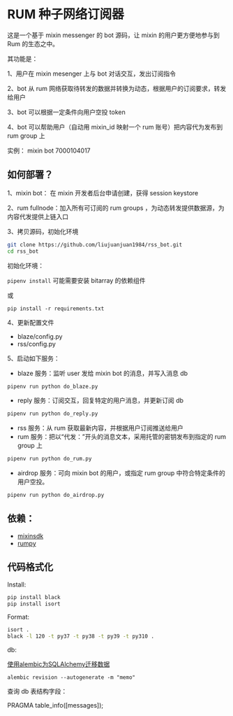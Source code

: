 # RUM 种子网络订阅器

这是一个基于 mixin messenger 的 bot 源码，让 mixin 的用户更方便地参与到 Rum 的生态之中。

其功能是：

1、用户在 mixin mesenger 上与 bot 对话交互，发出订阅指令

2、bot 从 rum 网络获取待转发的数据并转换为动态，根据用户的订阅要求，转发给用户

3、bot 可以根据一定条件向用户空投 token

4、bot 可以帮助用户（自动用 mixin_id 映射一个 rum 账号）把内容代为发布到 rum group 上

实例： mixin bot 7000104017

## 如何部署？

1、mixin bot： 在 mixin 开发者后台申请创建，获得 session keystore 

2、rum fullnode：加入所有可订阅的 rum groups ，为动态转发提供数据源，为内容代发提供上链入口

3、拷贝源码，初始化环境

```bash
git clone https://github.com/liujuanjuan1984/rss_bot.git
cd rss_bot
```

初始化环境：

```pipenv install``` 可能需要安装 bitarray 的依赖组件

或

```pip install -r requirements.txt```

4、更新配置文件

- blaze/config.py
- rss/config.py

5、启动如下服务：

- blaze 服务：监听 user 发给 mixin bot 的消息，并写入消息 db

```bash
pipenv run python do_blaze.py
```

- reply 服务：订阅交互，回复特定的用户消息，并更新订阅 db

```bash
pipenv run python do_reply.py
```

- rss 服务：从 rum 获取最新内容，并根据用户订阅推送给用户
- rum 服务：把以“代发：”开头的消息文本，采用托管的密钥发布到指定的 rum group 上

```bash
pipenv run python do_rum.py
```

- airdrop 服务：可向 mixin bot 的用户，或指定 rum group 中符合特定条件的用户空投。


```bash
pipenv run python do_airdrop.py
```

## 依赖：

- [mixinsdk](https://pypi.org/project/mixinsdk/0.1.4/)
- [rumpy](https://github.com/liujuanjuan1984/rumpy)

## 代码格式化

Install:

```bash
pip install black
pip install isort
```

Format:

```bash
isort .
black -l 120 -t py37 -t py38 -t py39 -t py310 .
```

db: 

[使用alembic为SQLAlchemy迁移数据](https://www.cnblogs.com/lczmx/p/15913991.html)

```
alembic revision --autogenerate -m "memo"
```

查询 db 表结构字段：

PRAGMA table_info([messages]);
